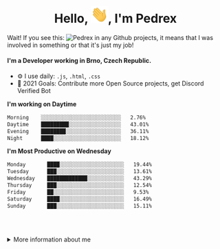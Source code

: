 <h1 align="center">Hello, <img src="https://raw.githubusercontent.com/PedrexDev/PedrexDev/main/Hi.gif" width="40px" />, I'm Pedrex</h1>

Wait! If you see this: ![Pedrex](https://pedrex.eu/pedrex-work.svg) in any Github projects, it means that I was involved in something or that it's just my job!

#### I'm a Developer working in Brno, Czech Republic.
- ⚙️ I use daily: `.js`, `.html`, `.css`
- 🥅 2021 Goals: Contribute more Open Source projects, get Discord Verified Bot

<!--START_SECTION:pedrex-->
**I'm working on Daytime** 

```text
Morning    ░░░░░░░░░░░░░░░░░░░░░░░░░░   2.76% 
Daytime    █████████░░░░░░░░░░░░░░░░░   43.01%
Evening    ████████░░░░░░░░░░░░░░░░░░   36.11% 
Night      ████░░░░░░░░░░░░░░░░░░░░░░   18.12%

```


**I'm Most Productive on Wednesday** 

```text
Monday       ████░░░░░░░░░░░░░░░░░░░░░   19.44% 
Tuesday      ███░░░░░░░░░░░░░░░░░░░░░░   13.61% 
Wednesday    █████████████░░░░░░░░░░░░   43.29% 
Thursday     ███░░░░░░░░░░░░░░░░░░░░░░   12.54% 
Friday       ██░░░░░░░░░░░░░░░░░░░░░░░   9.53% 
Saturday     ████░░░░░░░░░░░░░░░░░░░░░   16.49% 
Sunday       ███░░░░░░░░░░░░░░░░░░░░░░   15.11%
```

<!--END_SECTION:pedrex-->

<br><br>
<details>
  <summary>More information about me</summary>

<!--START_SECTION:info-->
You probably noticed my name. My name is Pedrex. I have been programming since 2017. I started programming websites. And why? I finally wanted to create something I could intervene in and not use Webnode (website builder). Well, then it went smoothly. A year later, I created my first website with just a small CSS file. In 2020, I started learning JavaScript. Now, in 2021, I have a verified bot and I'm having a great time!
<!--END_SECTION:info-->

</details>
